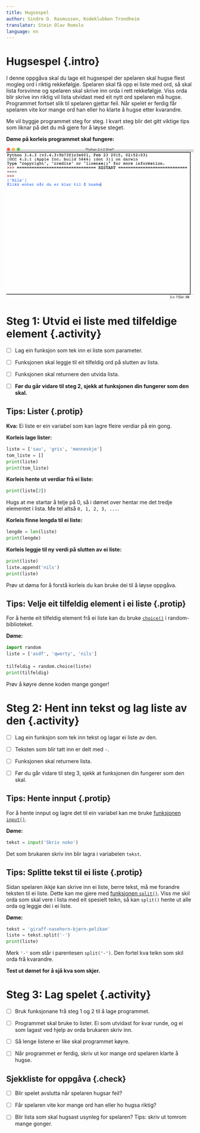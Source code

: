 ```yaml
---
title: Hugsespel
author: Sindre O. Rasmussen, Kodeklubben Trondheim
translator: Stein Olav Romslo
language: nn
---
```



# Hugsespel {.intro}

I denne oppgåva skal du lage eit hugsespel der spelaren skal hugse flest mogleg
ord i riktig rekkefølgje. Spelaren skal få opp ei liste med ord, så skal lista
forsvinne og spelaren skal skrive inn orda i rett rekkefølgje. Viss orda blir
skrive inn riktig vil lista utvidast med eit nytt ord spelaren må hugse.
Programmet fortset slik til spelaren gjettar feil. Når spelet er ferdig får
spelaren vite kor mange ord han eller ho klarte å hugse etter kvarandre.

Me vil byggje programmet steg for steg. I kvart steg blir det gitt viktige tips
som liknar på det du må gjere for å løyse steget.

**Døme på korleis programmet skal fungere:**

![Illustrasjon av eit ferdig hugsespel](memo.gif)


# Steg 1: Utvid ei liste med tilfeldige element {.activity}

- [ ] Lag ein funksjon som tek inn ei liste som parameter.

- [ ] Funksjonen skal leggje til eit tilfeldig ord på slutten av lista.

- [ ] Funksjonen skal returnere den utvida lista.

- [ ] **Før du går vidare til steg 2, sjekk at funksjonen din fungerer som den
  skal.**

## Tips: Lister {.protip}

**Kva:** Ei liste er ein variabel som kan lagre fleire verdiar på ein gong.

**Korleis lage lister:**

```python
liste = ['sau', 'gris', 'menneskje']
tom_liste = []
print(liste)
print(tom_liste)
```

**Korleis hente ut verdiar frå ei liste:**

```python
print(liste[2])
```

Hugs at me startar å telje på 0, så i dømet over hentar me det tredje elementet
i lista. Me tel altså `0, 1, 2, 3, ...`.

**Korleis finne lengda til ei liste:**

```python
lengde = len(liste)
print(lengde)
```

**Korleis leggje til ny verdi på slutten av ei liste:**

```python
print(liste)
liste.append('nils')
print(liste)
```

Prøv ut døma for å forstå korleis du kan bruke dei til å løyse oppgåva.

## Tips: Velje eit tilfeldig element i ei liste {.protip}

For å hente eit tilfeldig element frå ei liste kan du bruke
[`choice()`](https://docs.python.org/3.4/library/random.html#random.choice) i
random-biblioteket.

**Døme:**

```python
import random
liste = ['asdf', 'qwerty', 'nils']

tilfeldig = random.choice(liste)
print(tilfeldig)
```

Prøv å køyre denne koden mange gonger!


# Steg 2: Hent inn tekst og lag liste av den {.activity}

- [ ] Lag ein funksjon som tek inn tekst og lagar ei liste av den.

- [ ] Teksten som blir tatt inn er delt med `-`.

- [ ] Funksjonen skal returnere lista.

- [ ] Før du går vidare til steg 3, sjekk at funksjonen din fungerer som den
  skal.

## Tips: Hente innput {.protip}

For å hente innput og lagre det til ein variabel kan me bruke [funksjonen
`input()`].

**Døme:**

```python
tekst = input('Skriv noko')
```

Det som brukaren skriv inn blir lagra i variabelen `tekst`.

[funksjonen `input()`]: https://docs.python.org/3.4/library/functions.html#input

## Tips: Splitte tekst til ei liste {.protip}

Sidan spelaren ikkje kan skrive inn ei liste, berre tekst, må me forandre
teksten til ei liste. Dette kan me gjere med [funksjonen `split()`]. Viss me
skil orda som skal vere i lista med eit spesielt teikn, så kan `split()` hente
ut alle orda og leggje dei i ei liste.

**Døme:**

```python
tekst = 'giraff-nasehorn-bjørn-pelikan'
liste = tekst.split('-')
print(liste)
```

Merk `'-'` som står i parentesen `split('-')`. Den fortel kva teikn som skil
orda frå kvarandre.

**Test ut dømet for å sjå kva som skjer.**

[funksjonen `split()`]:
https://docs.python.org/3/library/stdtypes.html#str.split


# Steg 3: Lag spelet {.activity}

- [ ] Bruk funksjonane frå steg 1 og 2 til å lage programmet.

- [ ] Programmet skal bruke to lister. Ei som utvidast for kvar runde, og ei som
  lagast ved hjelp av orda brukaren skriv inn.

- [ ] Så lenge listene er like skal programmet køyre.

- [ ] Når programmet er ferdig, skriv ut kor mange ord spelaren klarte å hugse.

## Sjekkliste for oppgåva {.check}

- [ ] Blir spelet avslutta når spelaren hugsar feil?

- [ ] Får spelaren vite kor mange ord han eller ho hugsa riktig?

- [ ] Blir lista som skal hugsast usynleg for spelaren? Tips: skriv ut tomrom
  mange gonger.
